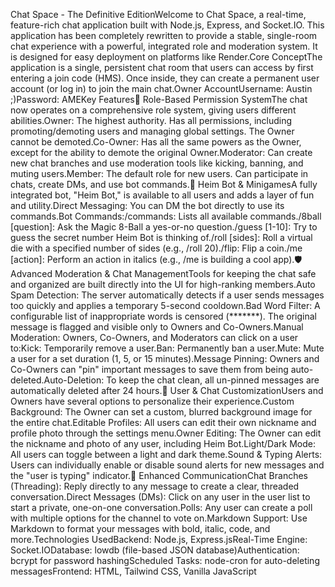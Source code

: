 Chat Space - The Definitive EditionWelcome to Chat Space, a real-time, feature-rich chat application built with Node.js, Express, and Socket.IO. This application has been completely rewritten to provide a stable, single-room chat experience with a powerful, integrated role and moderation system. It is designed for easy deployment on platforms like Render.Core ConceptThe application is a single, persistent chat room that users can access by first entering a join code (HMS). Once inside, they can create a permanent user account (or log in) to join the main chat.Owner AccountUsername: Austin ;)Password: AMEKey Features👑 Role-Based Permission SystemThe chat now operates on a comprehensive role system, giving users different abilities.Owner: The highest authority. Has all permissions, including promoting/demoting users and managing global settings. The Owner cannot be demoted.Co-Owner: Has all the same powers as the Owner, except for the ability to demote the original Owner.Moderator: Can create new chat branches and use moderation tools like kicking, banning, and muting users.Member: The default role for new users. Can participate in chats, create DMs, and use bot commands.🤖 Heim Bot & MinigamesA fully integrated bot, "Heim Bot," is available to all users and adds a layer of fun and utility.Direct Messaging: You can DM the bot directly to use its commands.Bot Commands:/commands: Lists all available commands./8ball [question]: Ask the Magic 8-Ball a yes-or-no question./guess [1-10]: Try to guess the secret number Heim Bot is thinking of./roll [sides]: Roll a virtual die with a specified number of sides (e.g., /roll 20)./flip: Flip a coin./me [action]: Perform an action in italics (e.g., /me is building a cool app).🛡️ Advanced Moderation & Chat ManagementTools for keeping the chat safe and organized are built directly into the UI for high-ranking members.Auto Spam Detection: The server automatically detects if a user sends messages too quickly and applies a temporary 5-second cooldown.Bad Word Filter: A configurable list of inappropriate words is censored (*******). The original message is flagged and visible only to Owners and Co-Owners.Manual Moderation: Owners, Co-Owners, and Moderators can click on a user to:Kick: Temporarily remove a user.Ban: Permanently ban a user.Mute: Mute a user for a set duration (1, 5, or 15 minutes).Message Pinning: Owners and Co-Owners can "pin" important messages to save them from being auto-deleted.Auto-Deletion: To keep the chat clean, all un-pinned messages are automatically deleted after 24 hours.🎨 User & Chat CustomizationUsers and Owners have several options to personalize their experience.Custom Background: The Owner can set a custom, blurred background image for the entire chat.Editable Profiles: All users can edit their own nickname and profile photo through the settings menu.Owner Editing: The Owner can edit the nickname and photo of any user, including Heim Bot.Light/Dark Mode: All users can toggle between a light and dark theme.Sound & Typing Alerts: Users can individually enable or disable sound alerts for new messages and the "user is typing" indicator.💬 Enhanced CommunicationChat Branches (Threading): Reply directly to any message to create a clear, threaded conversation.Direct Messages (DMs): Click on any user in the user list to start a private, one-on-one conversation.Polls: Any user can create a poll with multiple options for the channel to vote on.Markdown Support: Use Markdown to format your messages with bold, italic, code, and more.Technologies UsedBackend: Node.js, Express.jsReal-Time Engine: Socket.IODatabase: lowdb (file-based JSON database)Authentication: bcrypt for password hashingScheduled Tasks: node-cron for auto-deleting messagesFrontend: HTML, Tailwind CSS, Vanilla JavaScript
